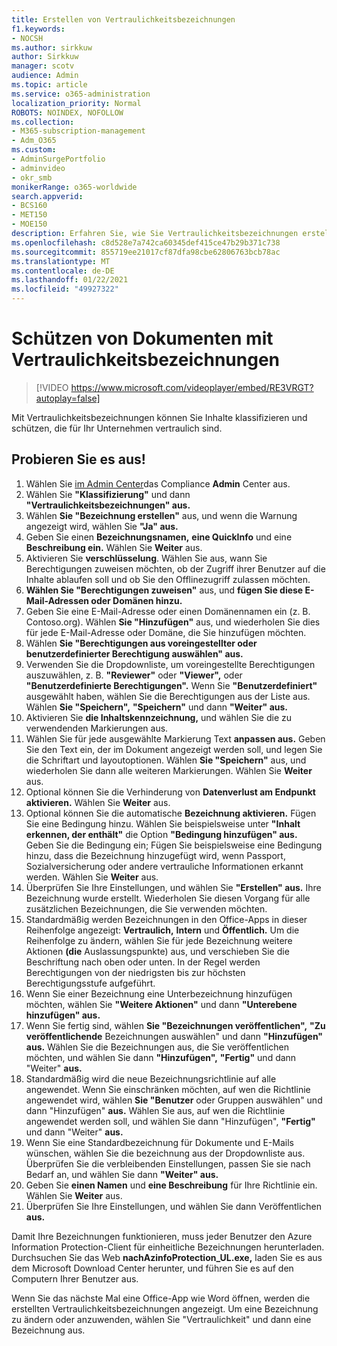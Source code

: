 ```yaml
---
title: Erstellen von Vertraulichkeitsbezeichnungen
f1.keywords:
- NOCSH
ms.author: sirkkuw
author: Sirkkuw
manager: scotv
audience: Admin
ms.topic: article
ms.service: o365-administration
localization_priority: Normal
ROBOTS: NOINDEX, NOFOLLOW
ms.collection:
- M365-subscription-management
- Adm_O365
ms.custom:
- AdminSurgePortfolio
- adminvideo
- okr_smb
monikerRange: o365-worldwide
search.appverid:
- BCS160
- MET150
- MOE150
description: Erfahren Sie, wie Sie Vertraulichkeitsbezeichnungen erstellen und verwalten.
ms.openlocfilehash: c8d528e7a742ca60345def415ce47b29b371c738
ms.sourcegitcommit: 855719ee21017cf87dfa98cbe62806763bcb78ac
ms.translationtype: MT
ms.contentlocale: de-DE
ms.lasthandoff: 01/22/2021
ms.locfileid: "49927322"
---
```

# <a name="protect-documents-with-sensitivity-labels"></a>Schützen von Dokumenten mit Vertraulichkeitsbezeichnungen

> [!VIDEO https://www.microsoft.com/videoplayer/embed/RE3VRGT?autoplay=false]

Mit Vertraulichkeitsbezeichnungen können Sie Inhalte klassifizieren und schützen, die für Ihr Unternehmen vertraulich sind.

## <a name="try-it"></a>Probieren Sie es aus!

1. Wählen Sie [im Admin Center](https://admin.microsoft.com)das Compliance **Admin** Center aus.
1. Wählen Sie **"Klassifizierung"** und dann **"Vertraulichkeitsbezeichnungen" aus.**
1. Wählen **Sie "Bezeichnung erstellen"** aus, und wenn die Warnung angezeigt wird, wählen Sie **"Ja" aus.**
1. Geben Sie einen **Bezeichnungsnamen,** **eine QuickInfo** und eine **Beschreibung ein.** Wählen Sie **Weiter** aus.
1. Aktivieren Sie **verschlüsselung**. Wählen Sie aus, wann Sie Berechtigungen zuweisen möchten, ob der Zugriff ihrer Benutzer auf die Inhalte ablaufen soll und ob Sie den Offlinezugriff zulassen möchten.
1. **Wählen Sie "Berechtigungen zuweisen"** aus, und **fügen Sie diese E-Mail-Adressen oder Domänen hinzu.**
1. Geben Sie eine E-Mail-Adresse oder einen Domänennamen ein (z. B. Contoso.org).  Wählen **Sie "Hinzufügen"** aus, und wiederholen Sie dies für jede E-Mail-Adresse oder Domäne, die Sie hinzufügen möchten.
1. Wählen **Sie "Berechtigungen aus voreingestellter oder benutzerdefinierter Berechtigung auswählen" aus.**
1. Verwenden Sie die Dropdownliste, um voreingestellte Berechtigungen auszuwählen, z. B. **"Reviewer"** oder **"Viewer",** oder **"Benutzerdefinierte Berechtigungen".** Wenn Sie **"Benutzerdefiniert"** ausgewählt haben, wählen Sie die Berechtigungen aus der Liste aus. Wählen **Sie "Speichern",** **"Speichern"** und dann **"Weiter" aus.**
1. Aktivieren Sie **die Inhaltskennzeichnung,** und wählen Sie die zu verwendenden Markierungen aus.
1. Wählen Sie für jede ausgewählte Markierung Text **anpassen aus.** Geben Sie den Text ein, der im Dokument angezeigt werden soll, und legen Sie die Schriftart und layoutoptionen. Wählen **Sie "Speichern"** aus, und wiederholen Sie dann alle weiteren Markierungen. Wählen Sie **Weiter** aus.
1. Optional können Sie die Verhinderung von **Datenverlust am Endpunkt aktivieren.** Wählen Sie **Weiter** aus.
1. Optional können Sie die automatische **Bezeichnung aktivieren.** Fügen Sie eine Bedingung hinzu. Wählen Sie beispielsweise unter **"Inhalt erkennen, der enthält"** die Option **"Bedingung hinzufügen" aus.** Geben Sie die Bedingung ein; Fügen Sie beispielsweise eine Bedingung hinzu, dass die Bezeichnung hinzugefügt wird, wenn Passport, Sozialversicherung oder andere vertrauliche Informationen erkannt werden. Wählen Sie **Weiter** aus.
1. Überprüfen Sie Ihre Einstellungen, und wählen Sie **"Erstellen" aus.** Ihre Bezeichnung wurde erstellt. Wiederholen Sie diesen Vorgang für alle zusätzlichen Bezeichnungen, die Sie verwenden möchten.
1. Standardmäßig werden Bezeichnungen in den Office-Apps in dieser Reihenfolge angezeigt: **Vertraulich,** **Intern** und **Öffentlich.** Um die Reihenfolge zu ändern, wählen Sie für jede Bezeichnung weitere Aktionen **(die** Auslassungspunkte) aus, und verschieben Sie die Beschriftung nach oben oder unten. In der Regel werden Berechtigungen von der niedrigsten bis zur höchsten Berechtigungsstufe aufgeführt.
1. Wenn Sie einer Bezeichnung eine Unterbezeichnung hinzufügen möchten, wählen Sie **"Weitere Aktionen"** und dann **"Unterebene hinzufügen" aus.**
1. Wenn Sie fertig sind, wählen **Sie "Bezeichnungen veröffentlichen",** **"Zu veröffentlichende** Bezeichnungen auswählen" und dann **"Hinzufügen" aus.** Wählen Sie die Bezeichnungen aus, die Sie veröffentlichen möchten, und wählen Sie dann **"Hinzufügen",** **"Fertig"** und dann "Weiter" **aus.**
1. Standardmäßig wird die neue Bezeichnungsrichtlinie auf alle angewendet. Wenn Sie einschränken möchten, auf wen die Richtlinie angewendet wird, wählen **Sie "Benutzer** oder Gruppen auswählen" und dann "Hinzufügen" **aus.** Wählen Sie aus, auf wen die Richtlinie angewendet werden soll, und wählen Sie dann "Hinzufügen", **"Fertig"** und dann "Weiter" **aus.**
1. Wenn Sie eine Standardbezeichnung für Dokumente und E-Mails wünschen, wählen Sie die bezeichnung aus der Dropdownliste aus. Überprüfen Sie die verbleibenden Einstellungen, passen Sie sie nach Bedarf an, und wählen Sie dann **"Weiter" aus.**
1. Geben Sie **einen Namen** und **eine Beschreibung** für Ihre Richtlinie ein. Wählen Sie **Weiter** aus.
1. Überprüfen Sie Ihre Einstellungen, und wählen Sie dann Veröffentlichen **aus.**

Damit Ihre Bezeichnungen funktionieren, muss jeder Benutzer den Azure Information Protection-Client für einheitliche Bezeichnungen herunterladen. Durchsuchen Sie das Web **nachAzinfoProtection_UL.exe,** laden Sie es aus dem Microsoft Download Center herunter, und führen Sie es auf den Computern Ihrer Benutzer aus.

Wenn Sie das nächste Mal eine Office-App wie Word öffnen, werden die erstellten Vertraulichkeitsbezeichnungen angezeigt. Um eine Bezeichnung zu ändern oder anzuwenden, wählen Sie "Vertraulichkeit" und dann eine Bezeichnung aus.

